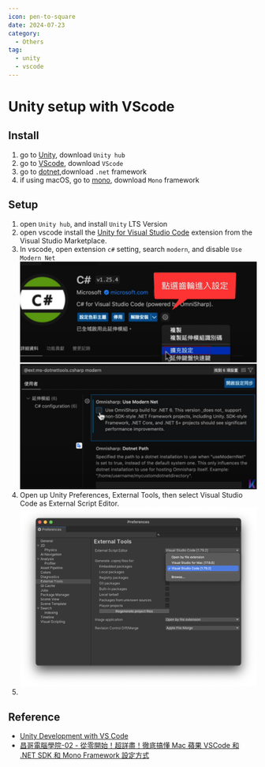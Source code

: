 ```yaml
---
icon: pen-to-square
date: 2024-07-23
category:
  - Others
tag:
  - unity
  - vscode
---
```


# Unity setup with VScode

## Install 
  1. go to [Unity](https://unity.com/download), download ``Unity hub``
  2. go to [VScode](https://code.visualstudio.com/Download), download ``VScode``
  3. go to [dotnet](https://dotnet.microsoft.com/zh-tw/download),download ``.net`` framework
  4. if using macOS, go to [mono](https://www.mono-project.com/docs/getting-started/install/mac/), download ``Mono`` framework
  
## Setup
  1. open ``Unity hub``, and install ``Unity`` LTS Version
  1. open vscode install the [Unity for Visual Studio Code](https://aka.ms/vscode-unity) extension from the Visual Studio Marketplace.
  1. In vscode, open extension ``c#`` setting, search ``modern``, and disable ``Use Modern Net``
    ![vscode setup](./image/unity-vscode-setup.jpg)
    ![vscode setup2](./image/unity-vscode-setup2.jpg)
  1. Open up Unity Preferences, External Tools, then select Visual Studio Code as External Script Editor. 
    ![unity setup](./image/unity-externaltools.png)
  1.


## Reference
- [Unity Development with VS Code](https://code.visualstudio.com/docs/other/unity)
- [昌哥電腦學院-02 - 從零開始！超詳盡！徹底搞懂 Mac 蘋果 VSCode 和 .NET SDK 和 Mono Framework 設定方式](https://www.youtube.com/watch?v=Xfo3lwADDcw&ab_channel=%E6%98%8C%E5%93%A5%E9%9B%BB%E8%85%A6%E5%AD%B8%E9%99%A2)